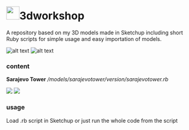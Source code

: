 # <img src="https://i.imgur.com/aptoeih.png" width="35" height="35">3dworkshop

A repository based on my 3D models made in Sketchup including short Ruby scripts for simple usage and easy importation of models.

![alt text](https://img.shields.io/badge/made--with-Ruby-%23CC342D?logo=Ruby) ![alt text](https://img.shields.io/badge/license-Apache%202.0-informational.svg)

### content ###

**Sarajevo Tower** */models/sarajevotower/version/sarajevotower.rb*

<img src="https://i.imgur.com/3e1E5Vm.jpg">
<img src="https://i.imgur.com/TGTU5Od.png">


### usage ###

Load .rb script in Sketchup or just run the whole code from the script
